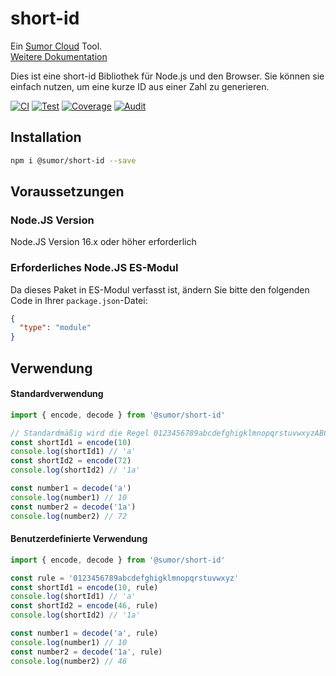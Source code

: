 # short-id

Ein [Sumor Cloud](https://sumor.cloud) Tool.  
[Weitere Dokumentation](https://sumor.cloud/short-id)

Dies ist eine short-id Bibliothek für Node.js und den Browser.
Sie können sie einfach nutzen, um eine kurze ID aus einer Zahl zu generieren.

[![CI](https://github.com/sumor-cloud/short-id/actions/workflows/ci.yml/badge.svg)](https://github.com/sumor-cloud/short-id/actions/workflows/ci.yml)
[![Test](https://github.com/sumor-cloud/short-id/actions/workflows/ut.yml/badge.svg)](https://github.com/sumor-cloud/short-id/actions/workflows/ut.yml)
[![Coverage](https://github.com/sumor-cloud/short-id/actions/workflows/coverage.yml/badge.svg)](https://github.com/sumor-cloud/short-id/actions/workflows/coverage.yml)
[![Audit](https://github.com/sumor-cloud/short-id/actions/workflows/audit.yml/badge.svg)](https://github.com/sumor-cloud/short-id/actions/workflows/audit.yml)

## Installation

```bash
npm i @sumor/short-id --save
```

## Voraussetzungen

### Node.JS Version

Node.JS Version 16.x oder höher erforderlich

### Erforderliches Node.JS ES-Modul

Da dieses Paket in ES-Modul verfasst ist,
ändern Sie bitte den folgenden Code in Ihrer `package.json`-Datei:

```json
{
  "type": "module"
}
```

## Verwendung

#### Standardverwendung

```js
import { encode, decode } from '@sumor/short-id'

// Standardmäßig wird die Regel 0123456789abcdefghigklmnopqrstuvwxyzABCDEFGHIGKLMNOPQRSTUVWXYZ verwendet
const shortId1 = encode(10)
console.log(shortId1) // 'a'
const shortId2 = encode(72)
console.log(shortId2) // '1a'

const number1 = decode('a')
console.log(number1) // 10
const number2 = decode('1a')
console.log(number2) // 72
```

#### Benutzerdefinierte Verwendung

```js
import { encode, decode } from '@sumor/short-id'

const rule = '0123456789abcdefghigklmnopqrstuvwxyz'
const shortId1 = encode(10, rule)
console.log(shortId1) // 'a'
const shortId2 = encode(46, rule)
console.log(shortId2) // '1a'

const number1 = decode('a', rule)
console.log(number1) // 10
const number2 = decode('1a', rule)
console.log(number2) // 46
```
